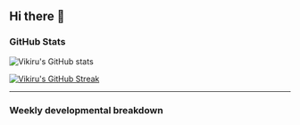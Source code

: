 ## Hi there 👋

### GitHub Stats

![Vikiru's GitHub stats](https://github-readme-stats.vercel.app/api?username=vikiru&theme=nightowl&include_all_commits=true&count_private=true&hide=stars,contribs&show_icons=true)

[![Vikiru's GitHub Streak](https://github-readme-streak-stats.herokuapp.com?user=vikiru&theme=nightowl&hide_border=true&date_format=M%20j%5B%2C%20Y%5D)](https://git.io/streak-stats)

---

### Weekly developmental breakdown

<!--START_SECTION:waka-->
<!--END_SECTION:waka-->
